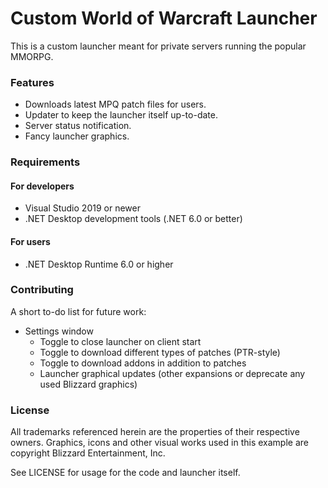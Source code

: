 # Custom World of Warcraft Launcher
This is a custom launcher meant for private servers running the popular MMORPG. 

### Features
- Downloads latest MPQ patch files for users.
- Updater to keep the launcher itself up-to-date.
- Server status notification.
- Fancy launcher graphics.

### Requirements
#### For developers
- Visual Studio 2019 or newer
- .NET Desktop development tools (.NET 6.0 or better)

#### For users
- .NET Desktop Runtime 6.0 or higher

### Contributing
A short to-do list for future work:
* Settings window
  * Toggle to close launcher on client start
  * Toggle to download different types of patches (PTR-style)
  * Toggle to download addons in addition to patches
  * Launcher graphical updates (other expansions or deprecate any used Blizzard graphics)

### License
All trademarks referenced herein are the properties of their respective owners. 
Graphics, icons and other visual works used in this example are copyright Blizzard Entertainment, Inc.

See LICENSE for usage for the code and launcher itself.
